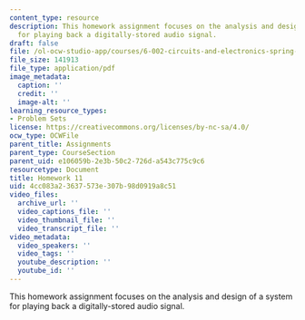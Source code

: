 ```yaml
---
content_type: resource
description: This homework assignment focuses on the analysis and design of a system
  for playing back a digitally-stored audio signal.
draft: false
file: /ol-ocw-studio-app/courses/6-002-circuits-and-electronics-spring-2007/4cc083a23637573e307b98d0919a8c51_hw11.pdf
file_size: 141913
file_type: application/pdf
image_metadata:
  caption: ''
  credit: ''
  image-alt: ''
learning_resource_types:
- Problem Sets
license: https://creativecommons.org/licenses/by-nc-sa/4.0/
ocw_type: OCWFile
parent_title: Assignments
parent_type: CourseSection
parent_uid: e106059b-2e3b-50c2-726d-a543c775c9c6
resourcetype: Document
title: Homework 11
uid: 4cc083a2-3637-573e-307b-98d0919a8c51
video_files:
  archive_url: ''
  video_captions_file: ''
  video_thumbnail_file: ''
  video_transcript_file: ''
video_metadata:
  video_speakers: ''
  video_tags: ''
  youtube_description: ''
  youtube_id: ''
---
```

This homework assignment focuses on the analysis and design of a system for playing back a digitally-stored audio signal.
